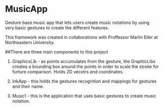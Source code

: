 # MusicApp
Gesture base music app that lets users create music notations by using very basic gestures to create the different features. 

This framework was created in collaborations with Proffessor Marlin Eller at Northeastern University. 

##There are three main components to this project

1. GraphicsLib - as points accumulates from the gesture, the GraphicLibs creates a bounding box around the points in order to scale the stroke for furture comparison. Holds 2D vecotrs and coordinates.

2. InkApp - this holds the gestures recognition and mappings for gestures and their name.

3. Music1 - this is the application that uses basic gestures to create music notation. 
